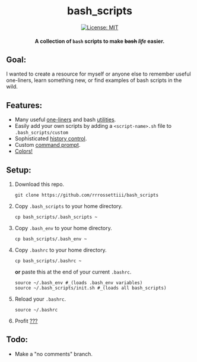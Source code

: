 
<h1 align="center">bash_scripts</h1>

<div align="center">
  
[![License: MIT](https://img.shields.io/badge/License-MIT-yellow.svg)](https://opensource.org/licenses/MIT)
  
#### A collection of `bash` scripts to make ~~bash~~ *life* easier.

</div>

## Goal:
I wanted to create a resource for myself or anyone else to remember useful one-liners, learn something new, or find examples of bash scripts in the wild.

## Features:
- Many useful [one-liners](https://github.com/rrrossettiii/bash_scripts/blob/trunk/.bash_scripts/bash/08-aliases.sh) and bash [utilities](https://github.com/rrrossettiii/bash_scripts/blob/trunk/.bash_scripts/bash/16-fn_utils.sh).
- Easily add your own scripts by adding a `<script-name>.sh` file to `.bash_scripts/custom`
- Sophisticated [history control](https://github.com/rrrossettiii/bash_scripts/blob/trunk/.bash_scripts/bash/00-history_control.sh).
- Custom [command prompt](https://github.com/rrrossettiii/bash_scripts/blob/trunk/.bash_scripts/bash/64-command_prompt.sh).
- [Colors!](https://github.com/rrrossettiii/bash_scripts/blob/trunk/.bash_scripts/bash/04-colors.sh)

## Setup:
1. Download this repo.
    ```
    git clone https://github.com/rrrossettiii/bash_scripts
    ```
2. Copy `.bash_scripts` to your home directory.
    ```
    cp bash_scripts/.bash_scripts ~
    ```
3. Copy `.bash_env` to your home directory.
    ```
    cp bash_scripts/.bash_env ~
    ```
4. Copy `.bashrc` to your home directory.
    ```
    cp bash_scripts/.bashrc ~
    ```
    **or** paste this at the end of your current `.bashrc`.
    ```
    source ~/.bash_env #_(loads .bash_env variables)
    source ~/.bash_scripts/init.sh #_(loads all bash_scripts)
    ```
5. Reload your `.bashrc`.
    ```
    source ~/.bashrc
    ```
6. Profit [???]()

## Todo:
- Make a "no comments" branch.
